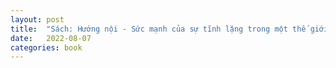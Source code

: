 ```yaml
---
layout: post
title:  "Sách: Hướng nội - Sức mạnh của sự tĩnh lặng trong một thế giới nói không ngừng"
date:   2022-08-07
categories: book
---
```

